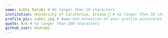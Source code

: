```yaml
---
name: Subhi Katabi # No longer than 18 characters
institution: University of California, Irvine 🚩 # no longer than 58 characters
profile_pic: subhi.jpg # Name and extension of your profile picture(ex. mona.png)
quote: N/A # no longer than 100 characters
github_user: mkatabi
---
```

